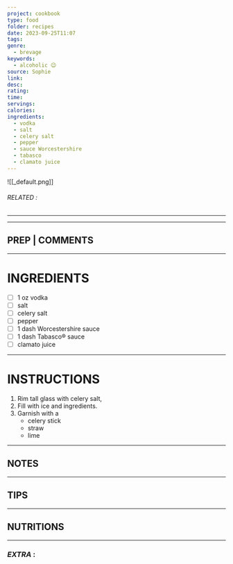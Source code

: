 ```yaml
---
project: cookbook
type: food
folder: recipes
date: 2023-09-25T11:07
tags: 
genre:
  - brevage
keywords:
  - alcoholic 😉
source: Sophie
link: 
desc: 
rating: 
time: 
servings: 
calories: 
ingredients:
  - vodka
  - salt
  - celery salt
  - pepper
  - sauce Worcestershire
  - tabasco
  - clamato juice
---
```


![[_default.png]]
###### *RELATED* : 
---


---
## PREP | COMMENTS



---
# INGREDIENTS

- [ ] 1 oz vodka  
- [ ] salt  
- [ ] celery salt  
- [ ] pepper  
- [ ] 1 dash Worcestershire sauce  
- [ ] 1 dash Tabasco® sauce  
- [ ] clamato juice

---
# INSTRUCTIONS

1. Rim tall glass with celery salt, 
2. Fill with ice and ingredients. 
3. Garnish with a 
	- celery stick
	- straw
	- lime

---
## NOTES



---
## TIPS



---
## NUTRITIONS



---
### *EXTRA* :



